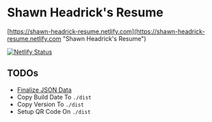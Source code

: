 # Shawn Headrick's Resume

[https://shawn-headrick-resume.netlify.com](https://shawn-headrick-resume.netlify.com "Shawn Headrick's Resume")

[![Netlify Status](https://api.netlify.com/api/v1/badges/a7591bdd-024d-4867-a8d2-1525b027e1c1/deploy-status)](https://app.netlify.com/sites/shawn-headrick-resume/deploys)

## TODOs

* [Finalize JSON Data](https://www.jsonresume.org/schema/ "Finalize JSON Data")
* Copy Build Date To `./dist`
* Copy Version To `./dist`
* Setup QR Code On `./dist`
